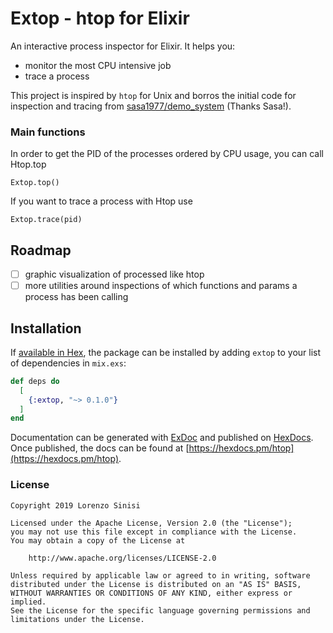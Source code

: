 # Extop - htop for Elixir

An interactive process inspector for Elixir. It helps you:

- monitor the most CPU intensive job
- trace a process

This project is inspired by `htop` for Unix and borros the initial code for inspection and tracing from [sasa1977/demo_system](https://github.com/sasa1977/demo_system) (Thanks Sasa!).

### Main functions

In order to get the PID of the processes ordered by CPU usage, you can call Htop.top

```
Extop.top()
```

If you want to trace a process with Htop use

```
Extop.trace(pid)
```

## Roadmap

- [ ] graphic visualization of processed like htop
- [ ] more utilities around inspections of which functions and params a process has been calling 

## Installation

If [available in Hex](https://hex.pm/docs/publish), the package can be installed
by adding `extop` to your list of dependencies in `mix.exs`:

```elixir
def deps do
  [
    {:extop, "~> 0.1.0"}
  ]
end
```

Documentation can be generated with [ExDoc](https://github.com/elixir-lang/ex_doc)
and published on [HexDocs](https://hexdocs.pm). Once published, the docs can
be found at [https://hexdocs.pm/htop](https://hexdocs.pm/htop).

### License

```
Copyright 2019 Lorenzo Sinisi

Licensed under the Apache License, Version 2.0 (the "License");
you may not use this file except in compliance with the License.
You may obtain a copy of the License at

    http://www.apache.org/licenses/LICENSE-2.0

Unless required by applicable law or agreed to in writing, software
distributed under the License is distributed on an "AS IS" BASIS,
WITHOUT WARRANTIES OR CONDITIONS OF ANY KIND, either express or implied.
See the License for the specific language governing permissions and
limitations under the License.

```
